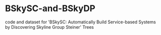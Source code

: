 # BSkySC-and-BSkyDP
code and dataset for 'BSkySC: Automatically Build Service-based Systems by Discovering Skyline Group Steiner' Trees
